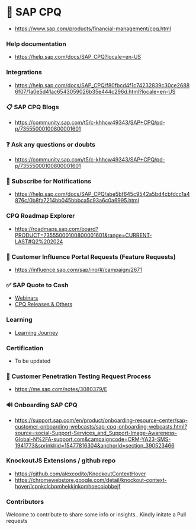 # 🛒 SAP CPQ

* https://www.sap.com/products/financial-management/cpq.html

### Help documentation
* https://help.sap.com/docs/SAP_CPQ?locale=en-US

### Integrations
* https://help.sap.com/docs/SAP_CPQ/f80fbcd4f1c74232839c30ce26886f07/1a0e5d41ac6543059026b35e444c296d.html?locale=en-US

### 📋 SAP CPQ Blogs
* https://community.sap.com/t5/c-khhcw49343/SAP+CPQ/pd-p/73555000100800001601

### ❓ Ask any questions or doubts
* https://community.sap.com/t5/c-khhcw49343/SAP+CPQ/pd-p/73555000100800001601

### 📢 Subscribe for Notifications
* https://help.sap.com/docs/SAP_CPQ/abe5bf645c9542a5bd4cbfdcc1a4876c/0b8fa7214bb045bbbca5c93a6c0a6995.html

### CPQ Roadmap Explorer
* https://roadmaps.sap.com/board?PRODUCT=73555000100800001601&range=CURRENT-LAST#Q2%202024

### 🧮 Customer Influence Portal Requests (Feature Requests)
* https://influence.sap.com/sap/ino/#/campaign/2671

### ✅ SAP Quote to Cash
* [Webinars](https://gateway.on24.com/wcc/eh/4322431/group/127479/sap-quote-to-cash-solutions)
* [CPQ Releases & Others](https://gateway.on24.com/wcc/eh/4322431/category/127475/configure-price-and-quote)

### Learning
* [Learning Journey](https://learning.sap.com/learning-journeys/implementing-sap-cpq)

### Certification
* To be updated

### 🚨 Customer Penetration Testing Request Process
* https://me.sap.com/notes/3080379/E

### 🔊 Onboarding SAP CPQ
* https://support.sap.com/en/product/onboarding-resource-center/sap-customer-onboarding-webcasts/sap-cpq-onboarding-webcasts.html?source=social-Support-Services_and_Support-Image-Awareness-Global-N%2FA-support.com&campaigncode=CRM-YA23-SMS-1941773&sprinklrid=15477816304&anchorId=section_390523466

### KnockoutJS Extensions / github repo
* https://github.com/alexcodito/KnockoutContextHover
* https://chromewebstore.google.com/detail/knockout-context-hover/lcpnkclcbpmhekkjnkomhoecoiobbejf



### Contributors
Welcome to contribute to share some info or insights.. Kindly initate a Pull requests
